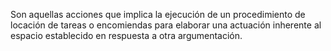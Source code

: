 Son aquellas acciones que implica la ejecución de un procedimiento de locación de tareas o encomiendas para elaborar una actuación inherente al espacio establecido en respuesta a otra argumentación.
